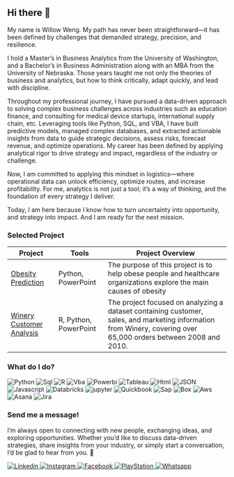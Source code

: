 ## Hi there 👋

My name is Willow Weng. My path has never been straightforward—it has been defined by challenges that demanded strategy, precision, and resilience.

I hold a Master’s in Business Analytics from the University of Washington, and a Bachelor’s in Business Administration along with an MBA from the University of Nebraska. Those years taught me not only the theories of business and analytics, but how to think critically, adapt quickly, and lead with discipline.

Throughout my professional journey, I have pursued a data-driven approach to solving complex business challenges across industries such as education finance, and consulting for medical device startups, international supply chain, etc. Leveraging tools like Python, SQL, and VBA, I have built predictive models, managed complex databases, and extracted actionable insights from data to guide strategic decisions, assess risks, forecast revenue, and optimize operations. My career has been defined by applying analytical rigor to drive strategy and impact, regardless of the industry or challenge.

Now, I am committed to applying this mindset in logistics—where operational data can unlock efficiency, optimize routes, and increase profitability. For me, analytics is not just a tool; it’s a way of thinking, and the foundation of every strategy I deliver.

Today, I am here because I know how to turn uncertainty into opportunity, and strategy into impact. And I am ready for the next mission.

### Selected Project

| Project | Tools | Project Overview | 
|---|---|---|
|[Obesity Prediction](https://github.com/WillowWeng/Obesity-Prediction) | Python, PowerPoint | The purpose of this project is to help obese people and healthcare organizations explore the main causes of obesity |
|[Winery Customer Analysis](https://github.com/WillowWeng/Winery-Customer-Analysis) | R, Python, PowerPoint | The project focused on analyzing a dataset containing customer, sales, and marketing information from Winery, covering over 65,000 orders between 2008 and 2010. |



### What do I do?
![Python](https://img.shields.io/badge/python-%23681752?style=for-the-badge&logo=python&logoColor=white)
![Sql](https://img.shields.io/badge/sql-%23f09191?style=for-the-badge&logo=mysql&logoColor=white)
![R](https://img.shields.io/badge/r-%23106898?style=for-the-badge&logo=r&logoColor=white)
![Vba](https://img.shields.io/badge/vba-%23226b68?style=for-the-badge&logo=google%20sheets&logoColor=white)
![Powerbi](https://custom-icon-badges.demolab.com/badge/PowerBi-%23549688?style=for-the-badge&logo=power-bi&logoColor=white)
![Tableau](https://custom-icon-badges.demolab.com/badge/tableau-%23d75455?style=for-the-badge&logo=tableau&logoColor=white)
![Html](https://img.shields.io/badge/html-%23f97d1c?style=for-the-badge&logo=html5&logoColor=white)
![JSON](https://img.shields.io/badge/JSON-000?style=for-the-badge&logo=json&logoColor=fff)
![Javascript](https://img.shields.io/badge/javascript-%23f68c60?style=for-the-badge&logo=javascript&logoColor=white)
![Databricks](https://img.shields.io/badge/databricks-FF3621?style=for-the-badge&logo=databricks&logoColor=fff)
![jupyter](https://img.shields.io/badge/jupyter-F37626?style=for-the-badge&logo=jupyter&logoColor=fff)
![Quickbook](https://img.shields.io/badge/quickbooks-%238cc269?style=for-the-badge&logo=quickbooks&logoColor=white)
![Sap](https://img.shields.io/badge/sap-%2311659a?style=for-the-badge&logo=sap&logoColor=white)
![Box](https://img.shields.io/badge/Box-0061D5?style=for-the-badge&logo=box&logoColor=fff)
![Aws](https://custom-icon-badges.demolab.com/badge/AWS-%23FF9900.svg?style=for-the-badge&logo=aws&logoColor=fff)
![Asana](https://img.shields.io/badge/Asana-F06A6A?style=for-the-badge&logo=asana&logoColor=fff)
![Jira](https://img.shields.io/badge/Jira-0052CC?style=for-the-badge&logo=jira&logoColor=fff)

### Send me a message!

I’m always open to connecting with new people, exchanging ideas, and exploring opportunities. Whether you’d like to discuss data-driven strategies, share insights from your industry, or simply start a conversation, I’d be glad to hear from you. 💬

<a href="https://www.linkedin.com/in/weihan-weng-026734227">
  <img alt="Linkedin" src="https://custom-icon-badges.demolab.com/badge/LinkedIn-0A66C2?style=for-the-badge&logo=linkedin-white&logoColor=fff" />
</a>
<a href="https://www.instagram.com/willow92weng">
 <img alt="Instagram" src="https://img.shields.io/badge/instagram-%23ed5a65?style=for-the-badge&logo=instagram&logoColor=white" />
</a>
<a href="https://www.facebook.com/weihan.weng.1/">
 <img alt="Facebook" src="https://img.shields.io/badge/facebook-%2366889e?style=for-the-badge&logo=facebook&logoColor=white" />
</a>
<a href="https://profile.playstation.com/mywillow92">
 <img alt="PlayStation" src="https://img.shields.io/badge/playstation-%2312507b?style=for-the-badge&logo=playstation&logoColor=white" />
</a>
<a href="https://wa.me/5312259054">
 <img alt="Whatsapp" src="https://img.shields.io/badge/WhatsApp-25D366?style=for-the-badge&logo=whatsapp&logoColor=white" />
</a>








